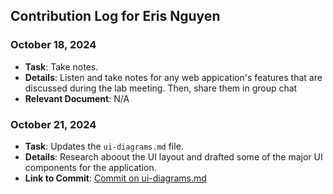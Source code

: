 ## Contribution Log for Eris Nguyen

### October 18, 2024
- **Task**: Take notes.
- **Details**: Listen and take notes for any web appication's features that are discussed during the lab meeting. Then, share them in group chat
- **Relevant Document**: N/A

### October 21, 2024
- **Task**: Updates the `ui-diagrams.md` file.
- **Details**: Research aboout the UI layout and drafted some of the major UI components for the application.
- **Link to Commit**: [Commit on ui-diagrams.md](https://github.com/mya03/Meal-Planner/commit/ac472ba8c5e85320bf7519aab80b28ca17209e32)

